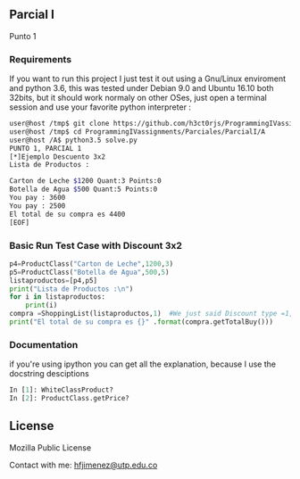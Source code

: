 ## Parcial I
Punto 1

### Requirements 

If you want to run this project I just test it out using  a Gnu/Linux enviroment and python 3.6, this was tested under Debian 9.0  and Ubuntu 16.10 both 32bits, but it should work normaly on other OSes, just open a terminal session and use your favorite python interpreter :

```sh
user@host /tmp$ git clone https://github.com/h3ct0rjs/ProgrammingIVassignments
user@host /tmp$ cd ProgrammingIVassignments/Parciales/ParcialI/A
user@host /A$ python3.5 solve.py
PUNTO 1, PARCIAL 1
[*]Ejemplo Descuento 3x2
Lista de Productos :

Carton de Leche $1200 Quant:3 Points:0
Botella de Agua $500 Quant:5 Points:0
You pay : 3600
You pay : 2500
El total de su compra es 4400
[EOF]


```
### Basic Run Test Case with Discount 3x2
```python 
p4=ProductClass("Carton de Leche",1200,3)
p5=ProductClass("Botella de Agua",500,5)
listaproductos=[p4,p5]
print("Lista de Productos :\n")
for i in listaproductos:
	print(i)
compra =ShoppingList(listaproductos,1)	#We just said Discount type =1, means 3x2
print("El total de su compra es {}" .format(compra.getTotalBuy()))
```

### Documentation
 
 if you're using ipython you can get all the explanation, because I use the docstring desciptions
 
 ```python 
In [1]: WhiteClassProduct?
In [2]: ProductClass.getPrice?
```

License
---
Mozilla Public License

Contact with me: hfjimenez@utp.edu.co
